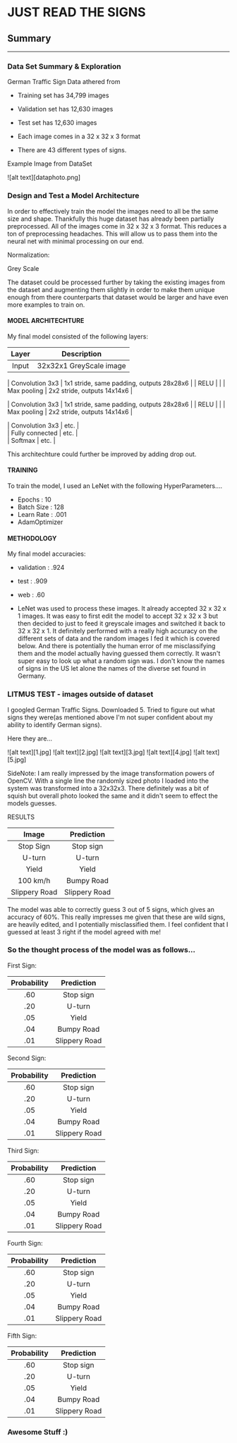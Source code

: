 # **JUST READ THE SIGNS** 

## Summary

---
### Data Set Summary & Exploration

German Traffic Sign Data athered from

* Training set has 34,799 images
* Validation set has 12,630 images
* Test set has 12,630 images

* Each image comes in a 32 x 32 x 3 format

* There are 43 different types of signs.

Example Image from DataSet

![alt text][dataphoto.png]


### Design and Test a Model Architecture

In order to effectively train the model the images need to all be the same size and shape. 
Thankfully this huge dataset has already been partially preprocessed. 
All of the images come in  32 x 32 x 3 format. This reduces a ton of preprocessing headaches. 
This will allow us to pass them into the neural net with minimal processing on our end.

Normalization:

Grey Scale

The dataset could be processed further by taking the existing images from the dataset and augmenting them slightly in order to make them unique enough from there counterparts that dataset would be larger and have even more examples to train on.



#### MODEL ARCHITECHTURE

My final model consisted of the following layers:

| Layer         		|     Description	        					
|:---------------------:|:---------------------------------------------: 
| Input         		| 32x32x1 GreyScale image   			|			

| Convolution 3x3     	| 1x1 stride, same padding, outputs 28x28x6 	|
| RELU					|												|
| Max pooling	      	| 2x2 stride,  outputs 14x14x6 				|

| Convolution 3x3     	| 1x1 stride, same padding, outputs 28x28x6 	|
| RELU					|												|
| Max pooling	      	| 2x2 stride,  outputs 14x14x6 	|

| Convolution 3x3	    | etc.      					|				
| Fully connected		| etc.        					|				
| Softmax				| etc.        					|				
									
 

 This architechture could further be improved by adding drop out.


#### TRAINING

To train the model, I used an LeNet with the following HyperParameters....

 - Epochs : 10
 - Batch Size : 128
 - Learn Rate : .001
 - AdamOptimizer

#### METHODOLOGY

My final model accuracies:
* validation : .924
* test : .909
* web : .60

* LeNet was used to process these images. It already accepted 32 x 32 x 1 images. It was easy to first edit the model to accept 32 x 32 x 3 but then decided to just to feed it greyscale images and switched it back to 32 x 32 x 1. It definitely performed with a really high accuracy on the different sets of data and the random images I fed it which is covered below. And there is potentially the human error of me misclassifying them and the model actually having guessed them correctly. It wasn't super easy to look up what a random sign was. I don't know the names of signs in the US let alone the names of the diverse set found in Germany.
 

### LITMUS TEST - images outside of dataset

I googled German Traffic Signs. Downloaded 5. Tried to figure out what signs they were(as mentioned above I'm not super confident about my ability to identify German signs).

Here they are...

![alt text][1.jpg] ![alt text][2.jpg] ![alt text][3.jpg] 
![alt text][4.jpg] ![alt text][5.jpg]

SideNote: I am really impressed by the image transformation powers of OpenCV. With a single line the randomly sized photo I loaded into the system was transformed into a 32x32x3. There definitely was a bit of squish but overall photo looked the same and it didn't seem to effect the models guesses.


RESULTS

| Image			        |     Prediction	        					
|:---------------------:|:---------------------------------------------: 
| Stop Sign      		| Stop sign   									 
| U-turn     			| U-turn 										
| Yield					| Yield											
| 100 km/h	      		| Bumpy Road					 				
| Slippery Road			| Slippery Road      							


The model was able to correctly guess 3 out of 5 signs, which gives an accuracy of 60%. This really impresses me given that these are wild signs, are heavily edited, and I potentially misclassified them. I feel confident that I guessed at least 3 right if the model agreed with me!


### So the thought process of the model was as follows...


First Sign: 

| Probability         	|     Prediction	        					 
|:---------------------:|:---------------------------------------------: 
| .60         			| Stop sign   								 
| .20     				| U-turn 										
| .05					| Yield											
| .04	      			| Bumpy Road					 			
| .01				    | Slippery Road      							


Second Sign:   

| Probability         	|     Prediction	        					
|:---------------------:|:---------------------------------------------: 
| .60         			| Stop sign   									 
| .20     				| U-turn 										
| .05					| Yield											
| .04	      			| Bumpy Road					 				
| .01				    | Slippery Road      							

Third Sign:

| Probability         	|     Prediction	        					
|:---------------------:|:---------------------------------------------: 
| .60         			| Stop sign   									 
| .20     				| U-turn 										
| .05					| Yield											
| .04	      			| Bumpy Road					 				
| .01				    | Slippery Road      							

Fourth Sign:

| Probability         	|     Prediction	        					
|:---------------------:|:---------------------------------------------: 
| .60         			| Stop sign   									 
| .20     				| U-turn 										
| .05					| Yield											
| .04	      			| Bumpy Road					 				
| .01				    | Slippery Road      							


Fifth Sign:

| Probability         	|     Prediction	        					
|:---------------------:|:---------------------------------------------: 
| .60         			| Stop sign   									 
| .20     				| U-turn 										
| .05					| Yield											
| .04	      			| Bumpy Road					 				
| .01				    | Slippery Road      							

### Awesome Stuff :)